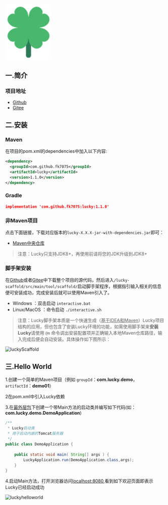 <img src="static/image/Logo.png" alt="Logo" style="zoom:140%;" />





## 一.简介

### 项目地址

- [Github](https://github.com/FK7075/lucky-noxml)
- [Gitee](https://gitee.com/Fk7075/lucky-noxml)

## 二.安装

###  Maven

在项目的pom.xml的dependencies中加入以下内容:

```xml
<dependency>
  <groupId>com.github.fk7075</groupId>
  <artifactId>lucky</artifactId>
  <version>1.1.0</version>
</dependency>
```



### Gradle

```json
implementation 'com.github.fk7075:lucky:1.1.0'
```



### 非Maven项目

点击下面链接，下载对应版本的`lucky-X.X.X-jar-with-dependencies.jar`即可：

- [Maven中央仓库](https://search.maven.org/artifact/com.github.fk7075/lucky)



> 注意：Lucky只支持JDK8+，再使用前请将您的JDK升级到JDK8+



### 脚手架安装

在[Github](https://github.com/FK7075/lucky-noxml)或者[Gitee](https://gitee.com/Fk7075/lucky-noxml)中下载整个项目的源代码，然后进入`/lucky-scaffold/src/main/tool/scaffold/`启动脚手架程序，根据指引输入相关的信息便可安装成功，完成安装后就可以使用Maven引入了。

- Windows         ：双击启动 `interactive.bat`
- Linux/MacOS  ：命令启动 `./interactive.sh`

> 注意：Lucky脚手架本质是一个快速生成（<u>基于IDEA和Maven</u>）Lucky项目结构的应用，但也包含了安装Lucky环境的功能，如需使用脚手架来**安装Lucky**请使用 `@m` 命令调出安装配置项并正确输入本地Maven仓库路径，输入完成后便会自动安装。具体操作如下图所示：

![luckyScaffold](static/image/luckyScaffold.png)



## 三.Hello World

1.创建一个简单的Maven项目（例如  `groupId`：**com.lucky.demo**，`artifactId`：**demo01**）

2在pom.xml中引入Lucky依赖

3.在<u>最外层包</u>下创建一个带Main方法的启动类并编写如下代码(如：**com.lucky.demo.DemoApplication**)

```java
/**
 * Lucky启动类
 * 用于启动内嵌的Tomcat服务器
 */
public class DemoApplication {

    public static void main( String[] args ) {
        LuckyApplication.run(DemoApplication.class,args);
    }
}
```

4.启动Main方法，打开浏览器访问[localhost:8080](http://localhost:8080),看到如下欢迎页面即表示Lucky已经启动成功

![luckyhelloworld](static/image/luckyhelloworld.png)